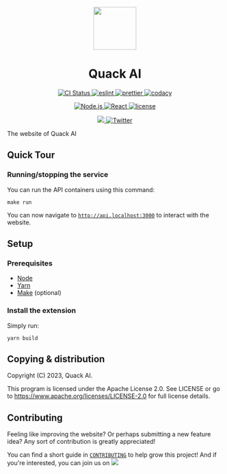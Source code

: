 <p align="center">
  <a href="https://quack-ai.com"><img src="https://uploads-ssl.webflow.com/64a6527708bc7f2ce5fd6b2a/64a654825ed3d444b47c4935_quack-logo%20(copy).png" width="100" height="100"></a>
</p>
<h1 align="center">
 Quack AI
</h1>

<p align="center">
  <a href="https://github.com/quack-ai/quack-ai.github.io/actions/workflows/builds.yml">
    <img alt="CI Status" src="https://img.shields.io/github/actions/workflow/status/quack-ai/quack-ai.github.io/builds.yml?branch=main&label=CI&logo=github&style=flat-square">
  </a>
  <a href="https://github.com/eslint/eslint">
    <img src="https://img.shields.io/badge/Linter-ESLint-4B32C3?style=flat-square&logo=ESLint&logoColor=white" alt="eslint">
  </a>
  <a href="https://github.com/prettier/prettier">
    <img src="https://img.shields.io/badge/Formatter-Prettier-F7B93E?style=flat-square&logo=Prettier&logoColor=white" alt="prettier">
  </a>
  <a href="https://app.codacy.com?utm_source=gh&utm_medium=referral&utm_content=&utm_campaign=Badge_grade">
    <img src="https://app.codacy.com/project/badge/Grade/808bf59c5cc94ee39b85e9dd4c490e2e" alt="codacy">
  </a>
</p>

<p align="center">
  <a href="https://github.com/nodejs/node">
    <img src="https://img.shields.io/badge/Node-18-339933?style=flat-square&logo=nodedotjs&logoColor=white" alt="Node.js">
  </a>
  <a href="https://github.com/vercel/next.js">
    <img src="https://img.shields.io/badge/Next.js-13-000000?style=flat-square&logo=Next.js&logoColor=white" alt="React">
  </a>
  <a href="https://github.com/quack-ai/quack-ai.github.io/blob/main/LICENSE">
    <img src="https://img.shields.io/badge/License-Apache 2.0-blue?style=flat-square" alt="license">
  </a>
</p>

<p align="center">
  <!-- <a href="https://discord.gg/E9rY3bVCWd">
    <img src="https://dcbadge.vercel.app/api/server/E9rY3bVCWd?style=flat" alt="discord"/>
  </a> -->
  <a target="_blank" href="https://discord.gg/E9rY3bVCWd" style="background:none">
    <img src="https://img.shields.io/badge/Discord-join-continue.svg?labelColor=191937&color=6F6FF7&logo=discord" />
  </a>
  <a href="https://twitter.com/quack_ai">
    <img src="https://img.shields.io/badge/-@quack_ai-1D9BF0?style=flat-square&logo=twitter&logoColor=white" alt="Twitter">
  </a>
</p>

The website of Quack AI

## Quick Tour

### Running/stopping the service

You can run the API containers using this command:

```shell
make run
```

You can now navigate to [`http://api.localhost:3000`](http://api.localhost:3000) to interact with the website.


## Setup

### Prerequisites

- [Node](https://github.com/nodejs/node)
- [Yarn](https://yarnpkg.com/)
- [Make](https://www.gnu.org/software/make/) (optional)

### Install the extension

Simply run:
```shell
yarn build
```


## Copying & distribution

Copyright (C) 2023, Quack AI.

This program is licensed under the Apache License 2.0.
See LICENSE or go to <https://www.apache.org/licenses/LICENSE-2.0> for full license details.

## Contributing

Feeling like improving the website? Or perhaps submitting a new feature idea? Any sort of contribution is greatly appreciated!

You can find a short guide in [`CONTRIBUTING`](CONTRIBUTING.md) to help grow this project! And if you're interested, you can join us on [![](https://img.shields.io/badge/Discord-join-continue.svg?labelColor=191937&color=6F6FF7&logo=discord)](https://discord.gg/E9rY3bVCWd)
